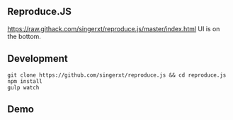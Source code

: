 ## Reproduce.JS
https://raw.githack.com/singerxt/reproduce.js/master/index.html
UI is on the bottom.

## Development

```
git clone https://github.com/singerxt/reproduce.js && cd reproduce.js
npm install
gulp watch
```

## Demo



